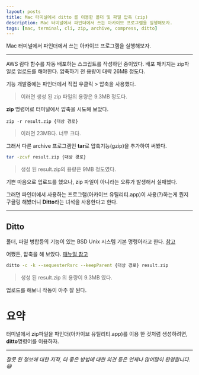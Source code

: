 ```yaml
---
layout: posts
title: Mac 터미널에서 ditto 를 이용한 폴더 및 파일 압축 (zip)
description: Mac 터미널에서 파인더에서 쓰는 아카이브 프로그램을 실행해보자.
tags: [mac, terminal, cli, zip, archive, compress, ditto]
---
```


Mac 터미널에서 파인더에서 쓰는 아카이브 프로그램을 실행해보자.

***

AWS 람다 함수를 자동 배포하는 스크립트를 작성하던 중이었다.
배포 패키지는 zip파일로 업로드를 해야한다.
압축하기 전 용량이 대략 26MB 정도다.

기능 개발중에는 파인더에서 직접 우클릭 > 압축을 사용했다.
> 이러면 생성 된 zip 파일의 용량은 9.3MB 정도다.

**zip** 명령어로 터미널에서 압축을 시도해 보았다.
```
zip -r result.zip {대상 경로}
```
> 이러면 23MB다. 너무 크다.

그래서 다른 archive 프로그램인 **tar**로 압축기능(gzip)을 추가하여 써봤다.
```bash
tar -zcvf result.zip {대상 경로}
```
> 생성 된 result.zip의 용량은 9MB 정도였다.

기쁜 마음으로 업로드를 했으나, zip 파일이 아니라는 오류가 발생해서 실패했다.

그러면 파인더에서 사용하는 프로그램(아카이브 유틸리티.app)이 사용(?)하는게 뭔지 구글링 해봤더니
**Ditto**라는 녀석을 사용한다고 한다.

- - -
## Ditto
폴더, 파일 병합등의 기능이 있는 BSD Unix 시스템 기본 명령어라고 한다. [참고](https://ssumer.com/mac-%ED%84%B0%EB%AF%B8%EB%84%90%EC%97%90%EC%84%9C-ditto-%EB%AA%85%EB%A0%B9%EC%9D%84-%EC%9D%B4%EC%9A%A9%ED%95%9C-%ED%8F%B4%EB%8D%94-%EB%B3%91%ED%95%A9/)

어쨌든, 압축을 해 보았다. [매뉴얼 참고](https://ss64.com/osx/ditto.html)
```bash
ditto -c -k --sequesterRsrc --keepParent {대상 경로} result.zip
```
> 생성 된 result.zip 의 용량이 9.3MB 였다.

업로드를 해보니 작동이 아주 잘 된다.

# 요약
터미널에서 zip파일을 파인더(아카이브 유틸리티.app)를 이용 한 것처럼 생성하려면, **ditto**명령어를 이용하자.

- - -
*잘못 된 정보에 대한 지적, 더 좋은 방법에 대한 의견 등은 언제나 많이많이 환영합니다.😆*
